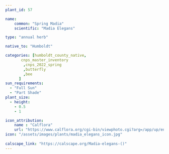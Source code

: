 ```yaml
---
plant_id: 57

name: 
    common: "Spring Madia"  
    scientific: "Madia Elegans"  

type: "annual herb"

native_to: "Humboldt"

categories: [humboldt_county_native,
       cnps_master_inventory
        ,cnps_2022_spring
        ,butterfly
        ,bee
      ]
sun_requirements:
  - "Full Sun"
  - "Part Shade"
plant_size:
  - height: 
    - 0.5
    - 1

icon_attribution: 
    name : "Calflora"
    url: "https://www.calflora.org/cgi-bin/viewphoto.cgi?arg=/app/up/entry/248/74656.jpg"
icon: "/assets/images/plants/madia_elegans_icon.jpg"
 
calscape_link: "https://calscape.org/Madia-elegans-()"
---
```


